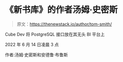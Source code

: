 # 《新书库》的作者汤姆·史密斯

> 原文：<https://thenewstack.io/author/tom-smith/>

Cube Dev 将 PostgreSQL 接口放在其无头 BI 平台上

2022 年 6 月 14 日凌晨 3 点

作者:汤姆·史密斯和安德鲁·布鲁斯